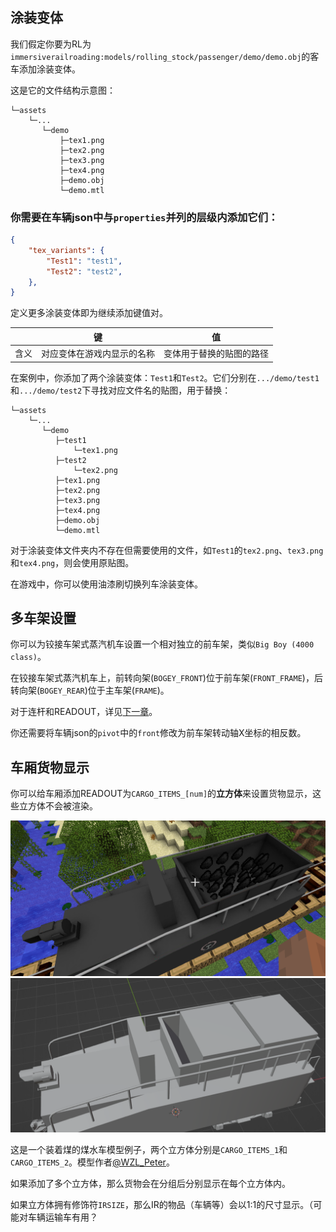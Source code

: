 ## 涂装变体
我们假定你要为RL为`immersiverailroading:models/rolling_stock/passenger/demo/demo.obj`的客车添加涂装变体。

这是它的文件结构示意图：
``` 文件结构示意
└─assets
    └─...
       └─demo
           ├─tex1.png
           ├─tex2.png
           ├─tex3.png
           ├─tex4.png
           ├─demo.obj
           └─demo.mtl
```

### 你需要在车辆json中与`properties`并列的层级内添加它们：
```json
{
	"tex_variants": {
		"Test1": "test1",
        "Test2": "test2",
	},
}
```
定义更多涂装变体即为继续添加键值对。

|  |       键       |           值           |
|----|:-------------:|:---------------------:|
|  含义  | 对应变体在游戏内显示的名称 | 变体用于替换的贴图的路径|


在案例中，你添加了两个涂装变体：`Test1`和`Test2`。它们分别在`.../demo/test1`和`.../demo/test2`下寻找对应文件名的贴图，用于替换：
``` 文件结构示意
└─assets
    └─...
       └─demo
          ├─test1
              └─tex1.png
          ├─test2
              └─tex2.png
          ├─tex1.png
          ├─tex2.png
          ├─tex3.png
          ├─tex4.png
          ├─demo.obj
          └─demo.mtl
```

对于涂装变体文件夹内不存在但需要使用的文件，如`Test1`的`tex2.png`、`tex3.png`和`tex4.png`，则会使用原贴图。

在游戏中，你可以使用油漆刷切换列车涂装变体。

## 多车架设置

你可以为铰接车架式蒸汽机车设置一个相对独立的前车架，类似`Big Boy (4000 class)`。

在铰接车架式蒸汽机车上，前转向架(`BOGEY_FRONT`)位于前车架(`FRONT_FRAME`)，后转向架(`BOGEY_REAR`)位于主车架(`FRAME`)。

对于连杆和READOUT，详见[下一章](LocoValveGears.md)。

你还需要将车辆json的`pivot`中的`front`修改为前车架转动轴X坐标的相反数。

## 车厢货物显示

你可以给车厢添加READOUT为`CARGO_ITEMS_[num]`的**立方体**来设置货物显示，这些立方体不会被渲染。

![example](../Textures/pic12.png ':size=50%')
![example](../Textures/pic13.png ':size=50%')

这是一个装着煤的煤水车模型例子，两个立方体分别是`CARGO_ITEMS_1`和`CARGO_ITEMS_2`。模型作者[@WZL_Peter](https://space.bilibili.com/578451618)。

如果添加了多个立方体，那么货物会在分组后分别显示在每个立方体内。

如果立方体拥有修饰符`IRSIZE`，那么IR的物品（车辆等）会以1:1的尺寸显示。（可能对车辆运输车有用？